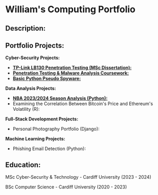 # William's Computing Portfolio

## Description:

## Portfolio Projects:

**Cyber-Security Projects:**

* [**TP-Link LB130 Penetration Testing (MSc Dissertation):**](https://github.com/wlshepherd/My_Portolio/blob/main/NBA_Data_Analysis_Project.ipynb)
* [**Penetration Testing & Malware Analysis Coursework:**](https://github.com/wlshepherd/My_Portolio/blob/main/NBA_Data_Analysis_Project.ipynb)
* [**Basic Python Pseudo Spyware:**](https://github.com/wlshepherd/My_Portolio/blob/main/main.py)

**Data Analysis Projects:**

* [**NBA 2023/2024 Season Analysis (Python):**](https://github.com/wlshepherd/My_Portolio/blob/main/NBA%20Data%20Analysis%20Project/NBA_Data_Analysis_Project.ipynb)
* Examining the Correlation Between Bitcoin's Price and Ethereum's Volatility (R):


**Full-Stack Development Projects:**

* Personal Photography Portfolio (Django):

**Machine Learning Projects:**

* Phishing Email Detection (Python):


## Education:
MSc Cyber-Security & Technology - Cardiff University (2023 - 2024)

BSc Computer Science - Cardiff University (2020 - 2023)


